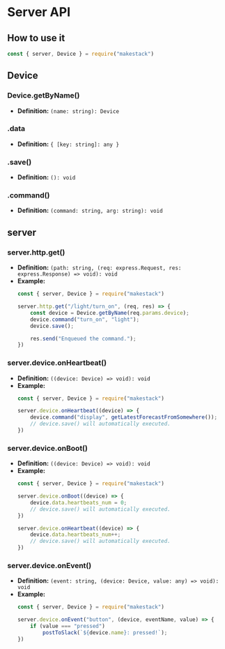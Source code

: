 # Server API

## How to use it
```js
const { server, Device } = require("makestack")
```

## Device
### Device.getByName()
- **Definition:** `(name: string): Device`

### .data
- **Definition:** `{ [key: string]: any }`

### .save()
- **Definition:** `(): void`

### .command()
- **Definition:** `(command: string, arg: string): void`

## server
### server.http.get()
- **Definition:** `(path: string, (req: express.Request, res: express.Response) => void): void`
- **Example:**
    ```js
    const { server, Device } = require("makestack")

    server.http.get("/light/turn_on", (req, res) => {
        const device = Device.getByName(req.params.device);
        device.command("turn_on", "light");
        device.save();

        res.send("Enqueued the command.");
    })
    ```

### server.device.onHeartbeat()
- **Definition:** `((device: Device) => void): void`
- **Example:**
    ```js
    const { server, Device } = require("makestack")

    server.device.onHeartbeat((device) => {
        device.command("display", getLatestForecastFromSomewhere());
        // device.save() will automatically executed.
    })
    ```

### server.device.onBoot()
- **Definition:** `((device: Device) => void): void`
- **Example:**
    ```js
    const { server, Device } = require("makestack")

    server.device.onBoot((device) => {
        device.data.heartbeats_num = 0;
        // device.save() will automatically executed.
    })

    server.device.onHeartbeat((device) => {
        device.data.heartbeats_num++;
        // device.save() will automatically executed.
    })
    ```

### server.device.onEvent()
- **Definition:** `(event: string, (device: Device, value: any) => void): void`
- **Example:**
    ```js
    const { server, Device } = require("makestack")

    server.device.onEvent("button", (device, eventName, value) => {
        if (value === "pressed")
            postToSlack(`${device.name}: pressed!`);
    })
    ```

